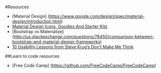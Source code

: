 #Resources

- [Material Design] (https://www.google.com/design/spec/material-design/introduction.html)
- [Material Design Icons, Goodies And Starter Kits](https://www.smashingmagazine.com/2015/07/material-design-icons-templates-tools/)
- [Bootstrap vs Materialize] (http://ux.stackexchange.com/questions/78450/comparison-between-bootstrap-and-material-design-frameworks)
- [10 Usability Lessons from Steve Krug’s Don’t Make Me Think](http://www.uxbooth.com/articles/10-usability-lessons-from-steve-krugs-dont-make-me-think/)


##Learn to code resources
- [Free Code Camp] (https://github.com/FreeCodeCamp/FreeCodeCamp)
